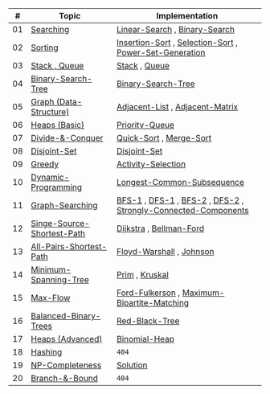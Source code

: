 |  # | Topic                                                                   | Implementation                                                                                                                                                                                                                                                                                                                                                                                                                                                                                                                                                                                                                                                                                                                                                                                                                                                             |
|:--:|-------------------------------------------------------------------------|----------------------------------------------------------------------------------------------------------------------------------------------------------------------------------------------------------------------------------------------------------------------------------------------------------------------------------------------------------------------------------------------------------------------------------------------------------------------------------------------------------------------------------------------------------------------------------------------------------------------------------------------------------------------------------------------------------------------------------------------------------------------------------------------------------------------------------------------------------------------------|
| 01 | [Searching](01-linear-binary-search/instructions.pdf)                   | [Linear-Search](https://github.com/Tahmeed156/Data-Structures-Algorithms-Sessional/blob/220774756ff4321878278fe023dab0b6580a5502/01-linear-binary-search/offline.cpp#L9) , [Binary-Search](https://github.com/Tahmeed156/Data-Structures-Algorithms-Sessional/blob/220774756ff4321878278fe023dab0b6580a5502/01-linear-binary-search/offline.cpp#L22)                                                                                                                                                                                                                                                                                                                                                                                                                                                                                                                       |
| 02 | [Sorting](02-insertion-selection-sort/instructions.pdf)                 | [Insertion-Sort](https://github.com/Tahmeed156/Data-Structures-Algorithms-Sessional/blob/220774756ff4321878278fe023dab0b6580a5502/02-insertion-selection-sort/sorting.cpp#L9) , [Selection-Sort](https://github.com/Tahmeed156/Data-Structures-Algorithms-Sessional/blob/220774756ff4321878278fe023dab0b6580a5502/02-insertion-selection-sort/sorting.cpp#L33) , [Power-Set-Generation](https://github.com/Tahmeed156/Data-Structures-Algorithms-Sessional/blob/220774756ff4321878278fe023dab0b6580a5502/02-insertion-selection-sort/power-set.cpp#L37)                                                                                                                                                                                                                                                                                                                    |
| 03 | [Stack , Queue](03-stack-queue/instructions.pdf)                        | [Stack](https://github.com/Tahmeed156/Data-Structures-Algorithms-Sessional/blob/220774756ff4321878278fe023dab0b6580a5502/03-stack-queue/stack.cpp#L5) , [Queue](https://github.com/Tahmeed156/Data-Structures-Algorithms-Sessional/blob/220774756ff4321878278fe023dab0b6580a5502/03-stack-queue/queue.cpp#L5)                                                                                                                                                                                                                                                                                                                                                                                                                                                                                                                                                              |
| 04 | [Binary-Search-Tree](04-binary-search-tree/instructions.pdf)            | [Binary-Search-Tree](https://github.com/Tahmeed156/Data-Structures-Algorithms-Sessional/blob/220774756ff4321878278fe023dab0b6580a5502/04-binary-search-tree/bst.cpp#L30)                                                                                                                                                                                                                                                                                                                                                                                                                                                                                                                                                                                                                                                                                                   |
| 05 | [Graph (Data-Structure)](05-graph/instructions.pdf)                     | [Adjacent-List](https://github.com/Tahmeed156/Data-Structures-Algorithms-Sessional/blob/220774756ff4321878278fe023dab0b6580a5502/05-graph/graph-adj-list.cpp#L217) , [Adjacent-Matrix](https://github.com/Tahmeed156/Data-Structures-Algorithms-Sessional/blob/220774756ff4321878278fe023dab0b6580a5502/05-graph/graph-adj-matrix.cpp#L107)                                                                                                                                                                                                                                                                                                                                                                                                                                                                                                                                |
| 06 | [Heaps (Basic)](06-priority-queue/instructions.pdf)                     | [Priority-Queue](https://github.com/Tahmeed156/Data-Structures-Algorithms-Sessional/blob/220774756ff4321878278fe023dab0b6580a5502/06-priority-queue/offline.cpp#L5)                                                                                                                                                                                                                                                                                                                                                                                                                                                                                                                                                                                                                                                                                                        |
| 07 | [Divide-&-Conquer](07-quicksort-mergesort/instructions.pdf)             | [Quick-Sort](https://github.com/Tahmeed156/Data-Structures-Algorithms-Sessional/blob/220774756ff4321878278fe023dab0b6580a5502/07-quicksort-mergesort/sort-array.cpp#L32) , [Merge-Sort](https://github.com/Tahmeed156/Data-Structures-Algorithms-Sessional/blob/220774756ff4321878278fe023dab0b6580a5502/07-quicksort-mergesort/sort-array.cpp#L79)                                                                                                                                                                                                                                                                                                                                                                                                                                                                                                                        |
| 08 | [Disjoint-Set](08-disjoint-set/instructions.pdf)                        | [Disjoint-Set](https://github.com/Tahmeed156/Data-Structures-Algorithms-Sessional/blob/220774756ff4321878278fe023dab0b6580a5502/08-disjoint-set/offline.cpp#L5)                                                                                                                                                                                                                                                                                                                                                                                                                                                                                                                                                                                                                                                                                                            |
| 09 | [Greedy](09-greedy-algorithm/instructions.pdf)                          | [Activity-Selection](https://github.com/Tahmeed156/Data-Structures-Algorithms-Sessional/blob/4ac2faf080ad7cc466a09f5bbe17a91c54786b4e/09-greedy-algorithm/offline.cpp#L39)                                                                                                                                                                                                                                                                                                                                                                                                                                                                                                                                                                                                                                                                                                 |
| 10 | [Dynamic-Programming](10-dynamic-programming/instructions.pdf)          | [Longest-Common-Subsequence](https://github.com/Tahmeed156/Data-Structures-Algorithms-Sessional/blob/4ac2faf080ad7cc466a09f5bbe17a91c54786b4e/10-dynamic-programming/offline.cpp#L8)                                                                                                                                                                                                                                                                                                                                                                                                                                                                                                                                                                                                                                                                                       |
| 11 | [Graph-Searching](11-bfs-dfs/instructions.pdf)                          | [BFS-1](https://github.com/Tahmeed156/Data-Structures-Algorithms-Sessional/blob/4ac2faf080ad7cc466a09f5bbe17a91c54786b4e/11-bfs-dfs/adjacency-list.cpp#L410) , [DFS-1](https://github.com/Tahmeed156/Data-Structures-Algorithms-Sessional/blob/4ac2faf080ad7cc466a09f5bbe17a91c54786b4e/11-bfs-dfs/adjacency-list.cpp#L451) , [BFS-2](https://github.com/Tahmeed156/Data-Structures-Algorithms-Sessional/blob/4ac2faf080ad7cc466a09f5bbe17a91c54786b4e/11-bfs-dfs/adjacency-matrix.cpp#L289) , [DFS-2](https://github.com/Tahmeed156/Data-Structures-Algorithms-Sessional/blob/4ac2faf080ad7cc466a09f5bbe17a91c54786b4e/11-bfs-dfs/adjacency-matrix.cpp#L332) , [Strongly-Connected-Components](https://github.com/Tahmeed156/Data-Structures-Algorithms-Sessional/blob/4ac2faf080ad7cc466a09f5bbe17a91c54786b4e/11-bfs-dfs/online-strongly-connected-components.cpp#L158) |
| 12 | [Singe-Source-Shortest-Path](12-dijkstra-bellman-ford/instructions.pdf) | [Dijkstra](https://github.com/Tahmeed156/Data-Structures-Algorithms-Sessional/blob/4ac2faf080ad7cc466a09f5bbe17a91c54786b4e/12-dijkstra-bellman-ford/offline.cpp#L70) , [Bellman-Ford](https://github.com/Tahmeed156/Data-Structures-Algorithms-Sessional/blob/4ac2faf080ad7cc466a09f5bbe17a91c54786b4e/12-dijkstra-bellman-ford/offline.cpp#L105)                                                                                                                                                                                                                                                                                                                                                                                                                                                                                                                         |
| 13 | [All-Pairs-Shortest-Path](13-floyd-warshall-johnson/instructions.pdf)   | [Floyd-Warshall](https://github.com/Tahmeed156/Data-Structures-Algorithms-Sessional/blob/4ac2faf080ad7cc466a09f5bbe17a91c54786b4e/13-floyd-warshall-johnson/offline.cpp#L160) , [Johnson](https://github.com/Tahmeed156/Data-Structures-Algorithms-Sessional/blob/4ac2faf080ad7cc466a09f5bbe17a91c54786b4e/13-floyd-warshall-johnson/offline.cpp#L244)                                                                                                                                                                                                                                                                                                                                                                                                                                                                                                                     |
| 14 | [Minimum-Spanning-Tree](14-prim-kruskal/instructions.pdf)               | [Prim](https://github.com/Tahmeed156/Data-Structures-Algorithms-Sessional/blob/4ac2faf080ad7cc466a09f5bbe17a91c54786b4e/14-prim-kruskal/offline.cpp#L163) , [Kruskal](https://github.com/Tahmeed156/Data-Structures-Algorithms-Sessional/blob/4ac2faf080ad7cc466a09f5bbe17a91c54786b4e/14-prim-kruskal/offline.cpp#L202)                                                                                                                                                                                                                                                                                                                                                                                                                                                                                                                                                   |
| 15 | [Max-Flow](15-ford-fulkerson-edmonds-karp/instructions.pdf)             | [Ford-Fulkerson](https://github.com/Tahmeed156/Data-Structures-Algorithms-Sessional/blob/4ac2faf080ad7cc466a09f5bbe17a91c54786b4e/15-ford-fulkerson-edmonds-karp/offline.cpp#L362) , [Maximum-Bipartite-Matching](https://github.com/Tahmeed156/Data-Structures-Algorithms-Sessional/blob/4ac2faf080ad7cc466a09f5bbe17a91c54786b4e/15-ford-fulkerson-edmonds-karp/offline.cpp#L137)                                                                                                                                                                                                                                                                                                                                                                                                                                                                                        |
| 16 | [Balanced-Binary-Trees](16-red-black-tree/instructions.pdf)             | [Red-Black-Tree](https://github.com/Tahmeed156/Data-Structures-Algorithms-Sessional/blob/4ac2faf080ad7cc466a09f5bbe17a91c54786b4e/16-red-black-tree/offline.cpp#L39)                                                                                                                                                                                                                                                                                                                                                                                                                                                                                                                                                                                                                                                                                                       |
| 17 | [Heaps (Advanced)](17-binomial-heap/instructions.pdf)                   | [Binomial-Heap](https://github.com/Tahmeed156/Data-Structures-Algorithms-Sessional/blob/4ac2faf080ad7cc466a09f5bbe17a91c54786b4e/17-binomial-heap/offline.cpp#L27)                                                                                                                                                                                                                                                                                                                                                                                                                                                                                                                                                                                                                                                                                                         |
| 18 | [Hashing](18-hashing/instructions.pdf)                                  | `404`                                                                                                                                                                                                                                                                                                                                                                                                                                                                                                                                                                                                                                                                                                                                                                                                                                                                      |
| 19 | [NP-Completeness](19-np-completeness-practice/instructions.pdf)         | [Solution](19-np-completeness-practice/solution.pdf)                                                                                                                                                                                                                                                                                                                                                                                                                                                                                                                                                                                                                                                                                                                                                                                                                       |
| 20 | [Branch-&-Bound](20-branch-and-bound/instructions.pdf)                  | `404`                                                                                                                                                                                                                                                                                                                                                                                                                                                                                                                                                                                                                                                                                                                                                                                                                                                                      |
